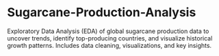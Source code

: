 # Sugarcane-Production-Analysis
Exploratory Data Analysis (EDA) of global sugarcane production data to uncover trends, identify top-producing countries, and visualize historical growth patterns. Includes data cleaning, visualizations, and key insights.
